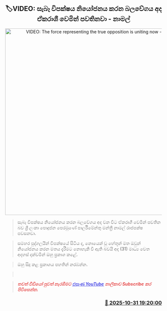 <p align='center'><b><h2 align='center' title='VIDEO: The force representing the true opposition is uniting now - Namal'>🏷VIDEO: සැබෑ විපක්ෂය නියෝජනය කරන බලවේගය අද ඒකරාශී වෙමින් පවතිනවා - නාමල්</h2></b></p>
<p align='center'><img src='https://helakuru.sgp1.cdn.digitaloceanspaces.com/esana/images/lib/namal-mkl.jpg' width='600' alt='VIDEO: The force representing the true opposition is uniting now - Namal'></p>

> සැබෑ විපක්ෂය නියෝජනය කරන බලවේගය අද වන විට ඒකරාශී වෙමින් පවතින බව ශ්‍රී ලංකා පොදුජන පෙරමුණේ පාර්ලිමේන්තු මන්ත්‍රී නාමල් රාජපක්ෂ පවසනවා.

> සමහර පුද්ගලයින් විපක්ෂයේ සිටිය ද, නොයෙක් වූ හේතූන් මත ඔවුන් නියෝජනය කරන මතය දැරීමට නොහැකි වී ඇති බවයි අද (31) මාධ්‍ය වෙත අදහස් දක්වමින් ඔහු ප්‍රකාශ කළේ.

> ඔහු සිදු කළ ප්‍රකාශය පහතින් නරඹන්න.

>  

> <span style='color:#e64d4d'><em><span><strong>තවත් වීඩියෝ පුවත් නැරඹීමට </strong></span></em></span><a href='https://youtube.com/@esanamedia?si=UZCWEZmqFcpzlvdV'><span style='color:#4d4de6'><em><span><strong><u>එසැණ YouTube</u></strong></span></em></span></a><span style='color:#e64d4d'><em><span><strong> නාලිකාව Subscribe කර පිවිසෙන්න.</strong></span></em></span>



<h3 align='right'><a href='https://www.helakuru.lk/esana/p/114984/'>📅 2025-10-31 19:20:00</a></h3>

